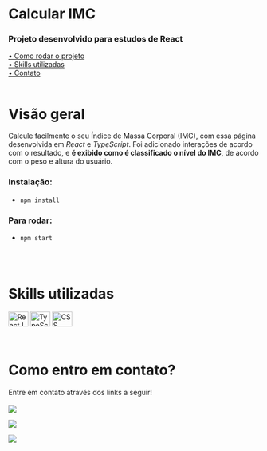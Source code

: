 
# Calcular IMC

### Projeto desenvolvido para estudos de React

[• Como rodar o projeto](#start)<br>
[• Skills utilizadas](#leng)<br>
[• Contato](#contato)<br>
<br> 

# Visão geral
Calcule facilmente o seu Índice de Massa Corporal (IMC), com essa página desenvolvida em *React* e *TypeScript*. Foi adicionado interações de acordo com o resultado, e **é exibido como é classificado o nível do IMC**, de acordo com o peso e altura do usuário.
<br>

<!-- ### [Testar / preview](https://matealves.github.io/react-imc-calculator/) <br><br> -->

<p id="start"></p>

### Instalação:

- `npm install`

### Para rodar:

- `npm start`

<br>
<br>

<p id="leng"></p>

# Skills utilizadas
<p>
 <!-- <img align="center" alt="HTML" height="30" width="40" src="https://raw.githubusercontent.com/devicons/devicon/master/icons/html5/html5-original.svg"> -->
  <!-- <img align="center" alt="Mateus-SASS" height="30" width="40" src="https://cdn.jsdelivr.net/gh/devicons/devicon/icons/sass/sass-original.svg"> -->
  <!-- <img align="center" alt="Js" height="30" width="40" src="https://cdn.jsdelivr.net/gh/devicons/devicon/icons/javascript/javascript-original.svg"> -->

  <img align="center" alt="ReactJS" height="30" width="40" title="React JS" src="https://cdn.jsdelivr.net/gh/devicons/devicon/icons/react/react-original.svg">
  <img align="center" alt="TypeScript" height="30" width="40" title="TypeScript" src="https://cdn.jsdelivr.net/gh/devicons/devicon/icons/typescript/typescript-original.svg">
   <img align="center" alt="CSS" height="30" title="CSS 3" width="40" src="https://cdn.jsdelivr.net/gh/devicons/devicon/icons/css3/css3-original.svg">
</p>
<br>


<p id="contato"></p>

# Como entro em contato?

Entre em contato através dos links a seguir!
<br>
<br>
<a href="https://www.linkedin.com/in/mateusalvesds/" target="_blank"><img src="https://img.shields.io/badge/-LinkedIn-%230077B5?style=for-the-badge&logo=linkedin&logoColor=white" target="_blank"></a>

<a href = "mailto:contatomateusalves@hotmail.com"><img src="https://img.shields.io/badge/Microsoft_Outlook-0078D4?style=for-the-badge&logo=microsoft-outlook&logoColor=white" target="_blank"></a>

<a href="https://api.whatsapp.com/send?phone=+5511966616365" target="_blank"><img src="https://img.shields.io/badge/WhatsApp-25D366?style=for-the-badge&logo=whatsapp&logoColor=white" target="_blank"></a>

</p>
<br>
<br>
<br>
